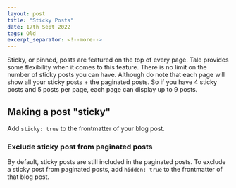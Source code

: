 ```yaml
---
layout: post
title: "Sticky Posts"
date: 17th Sept 2022
tags: Old
excerpt_separator: <!--more-->
---
```


Sticky, or pinned, posts are featured on the top of every page. Tale provides some flexibility when it comes to this feature.<!--more--> There is no limit on the number of sticky posts you can have. Although do note that each page will show all your sticky posts + the paginated posts. So if you have 4 sticky posts and 5 posts per page, each page can display up to 9 posts.

## Making a post "sticky"

Add `sticky: true` to the frontmatter of your blog post.

### Exclude sticky post from paginated posts

By default, sticky posts are still included in the paginated posts. To exclude a sticky post from paginated posts, add `hidden: true` to the frontmatter of that blog post.

